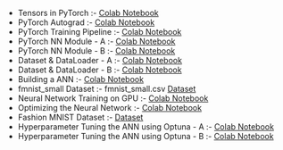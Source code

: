- Tensors in PyTorch :- [Colab Notebook](https://colab.research.google.com/drive/1yeA_RyZWHSJ7bOL2QMIX5aXxHsQOcBUG?usp=sharing)
- PyTorch Autograd :- [Colab Notebook](https://colab.research.google.com/drive/1rOavgcrZHICbudCfxwvzYs8uTKo7jM_M?usp=sharing)
- PyTorch Training Pipeline :- [Colab Notebook](https://colab.research.google.com/drive/1w8LFlqddJO687DNqLNzYAhZdUsr4bRFc?usp=sharing)
- PyTorch NN Module - A :- [Colab Notebook](https://colab.research.google.com/drive/1KknvyoTy5jmmVffHzDBqyV6Zy7aZiOR6?usp=sharing)
- PyTorch NN Module - B :- [Colab Notebook](https://colab.research.google.com/drive/1RgG1fDJbDtVsV8dx2m6iILGxewxQN1Pv?usp=sharing)
- Dataset & DataLoader - A :- [Colab Notebook](https://colab.research.google.com/drive/1RbHjvNae2GLjpuILpMUsaNhG_8RAqXmP?usp=sharing)
- Dataset & DataLoader - B :- [Colab Notebook](https://colab.research.google.com/drive/1wvUZS_eByJ_KM8Zv8VYKnqM1r3L-zkev?usp=sharing)
- Building a ANN :- [Colab Notebook](https://colab.research.google.com/drive/1etMBQKneWeTnamZ7lMB86QDDqhB5eIJX?usp=sharing)
- fmnist_small Dataset :- fmnist_small.csv [Dataset](https://drive.google.com/file/d/1ziN7gJHnr-MQb0_eFsPfPfiiDuvsmqVH/view)
- Neural Network Training on GPU :- [Colab Notebook](https://colab.research.google.com/drive/1h_4yHnsK02v46KNyEtrnKzjA_fS4pKi5?usp=sharing)
- Optimizing the Neural Network :- [Colab Notebook](https://colab.research.google.com/drive/1tVJahrwTSaezcUqaQfbLIGvjoLQfZgzW?usp=sharing)
- Fashion MNIST Dataset :- [Dataset](https://www.kaggle.com/datasets/zalando-research/fashionmnist)
- Hyperparameter Tuning the ANN using Optuna - A :- [Colab Notebook](https://colab.research.google.com/drive/16EVRITmBxiBwSaekw828IP3ZBemEsGMY?usp=sharing)
- Hyperparameter Tuning the ANN using Optuna - B :- [Colab Notebook](https://colab.research.google.com/drive/1Af1on_KeEN1eOgvl262mnvV79lrFbgV9?usp=sharing)
